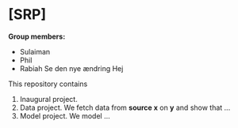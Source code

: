 # \[SRP\]

**Group members:**
- Sulaiman
- Phil
- Rabiah
Se den nye ændring
Hej 


This repository contains  
1. Inaugural project. 
2. Data project. We fetch data from **source x** on **y** and show that ...
3. Model project. We model ...
